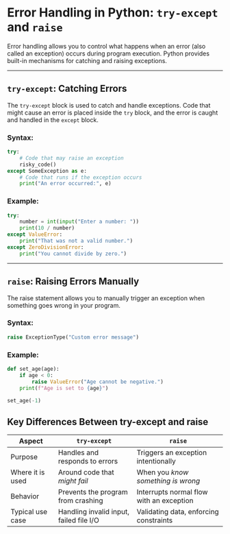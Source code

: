 # Error Handling in Python: `try-except` and `raise`

Error handling allows you to control what happens when an error (also called an exception) occurs during program execution. Python provides built-in mechanisms for catching and raising exceptions.

---

## `try-except`: Catching Errors

The `try-except` block is used to catch and handle exceptions. Code that might cause an error is placed inside the `try` block, and the error is caught and handled in the `except` block.

### Syntax:
```python
try:
    # Code that may raise an exception
    risky_code()
except SomeException as e:
    # Code that runs if the exception occurs
    print("An error occurred:", e)
```
### Example:
```python
try:
    number = int(input("Enter a number: "))
    print(10 / number)
except ValueError:
    print("That was not a valid number.")
except ZeroDivisionError:
    print("You cannot divide by zero.")
```
---
## `raise`: Raising Errors Manually
The raise statement allows you to manually trigger an exception when something goes wrong in your program.

### Syntax:
```python
raise ExceptionType("Custom error message")
```
### Example:
```python
def set_age(age):
    if age < 0:
        raise ValueError("Age cannot be negative.")
    print(f"Age is set to {age}")

set_age(-1)
```
## Key Differences Between try-except and raise
| Aspect           | `try-except`                            | `raise`                                  |
| ---------------- | --------------------------------------- | ---------------------------------------- |
| Purpose          | Handles and responds to errors          | Triggers an exception intentionally      |
| Where it is used | Around code that *might fail*           | When you *know something is wrong*       |
| Behavior         | Prevents the program from crashing      | Interrupts normal flow with an exception |
| Typical use case | Handling invalid input, failed file I/O | Validating data, enforcing constraints   |
